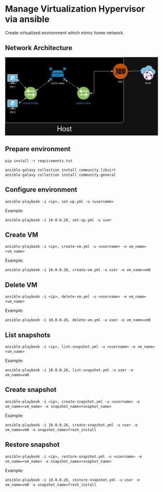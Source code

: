# Manage Virtualization Hypervisor via ansible

Create virtualized environment which mimic home network. 

## Network Architecture
![Network architecture](/network_diagram.png) 

## Prepare environment
```
pip install -r requirements.txt
```
```
ansible-galaxy collection install community.libvirt
ansible-galaxy collection install community.general
```

## Configure environment
```
ansible-playbook -i <ip>, set-up.yml -u <username>
```

Example:
```
ansible-playbook -i 10.0.0.26, set-up.yml -u user
```

## Create VM
```
ansible-playbook -i <ip>, create-vm.yml -u <username> -e vm_name=<vm_name>
```

Example:
```
ansible-playbook -i 10.0.0.26, create-vm.yml -u user -e vm_name=vm0
```

## Delete VM
```
ansible-playbook -i <ip>, delete-vm.yml -u <username> -e vm_name=<vm_name>
```

Example:
```
ansible-playbook -i 10.0.0.26, delete-vm.yml -u user -e vm_name=vm0
```

## List snapshots
```
ansible-playbook -i <ip>, list-snapshot.yml -u <username> -e vm_name=<vm_name>
```

Example:
```
ansible-playbook -i 10.0.0.26, list-snapshot.yml -u user -e vm_name=vm0
```


## Create snapshot
```
ansible-playbook -i <ip>, create-snapshot.yml -u <username> -e vm_name=<vm_name> -e snapshot_name=<snaphot_name>
```

Example:
```
ansible-playbook -i 10.0.0.26, create-snapshot.yml -u user -e vm_name=vm0 -e snapshot_name=fresh_install
```

## Restore snapshot
```
ansible-playbook -i <ip>, restore-snapshot.yml -u <username> -e vm_name=<vm_name> -e snapshot_name=<snaphot_name>
```

Example:
```
ansible-playbook -i 10.0.0.26, restore-snapshot.yml -u user -e vm_name=vm0 -e snapshot_name=fresh_install
```
